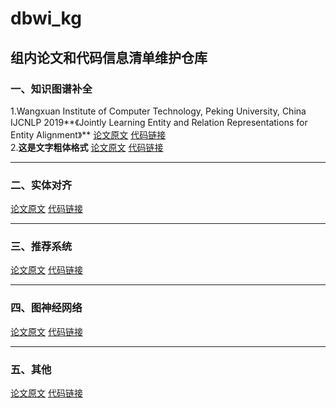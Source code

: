 # dbwi_kg
## 组内论文和代码信息清单维护仓库
### 一、知识图谱补全
1.Wangxuan Institute of Computer Technology, Peking University, China IJCNLP 2019**《Jointly Learning Entity and Relation Representations for Entity Alignment》**
[论文原文](https://www.paperswithcode.com/paper/jointly-learning-entity-and-relation)
[代码链接](https://www.paperswithcode.com/paper/jointly-learning-entity-and-relation)  
2.**这是文字粗体格式**
[论文原文](http://gitcafe.com)
[代码链接](http://gitcafe.com)  
*** 
### 二、实体对齐
[论文原文](http://gitcafe.com)
[代码链接](http://gitcafe.com)
*** 
### 三、推荐系统
[论文原文](http://gitcafe.com)
[代码链接](http://gitcafe.com)
*** 
### 四、图神经网络
[论文原文](http://gitcafe.com)
[代码链接](http://gitcafe.com)
*** 
### 五、其他
[论文原文](http://gitcafe.com)
[代码链接](http://gitcafe.com)
